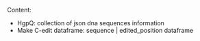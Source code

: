 Content:
* HgpQ: collection of json dna sequences information
* Make C-edit dataframe: sequence | edited_position dataframe
